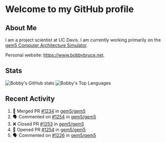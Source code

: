 # Welcome to my GitHub profile

## About Me

I am a project scientist at UC Davis. I am currently working primarily on the [gem5 Computer Architecture Simulator](https://github.com/gem5).

Personal website: <https://www.bobbybruce.net>.

## Stats

![Bobby's GitHub stats](https://github-readme-stats.vercel.app/api?username=bobbyrbruce&show_icons=true&theme=responsive&include_all_commits=true&count_private=true&show=reviews&disable_animations=true)
![Bobby's Top Languages ](https://github-readme-stats.vercel.app/api/top-langs/?username=bobbyrbruce&layout=compact&theme=responsive&count_private=true&langs_count=10&disable_animations=true)

## Recent Activity

<!--START_SECTION:activity-->
1. 🎉 Merged PR [#1234](https://github.com/gem5/gem5/pull/1234) in [gem5/gem5](https://github.com/gem5/gem5)
2. 🗣 Commented on [#1254](https://github.com/gem5/gem5/pull/1254#issuecomment-2174375071) in [gem5/gem5](https://github.com/gem5/gem5)
3. ❌ Closed PR [#1253](https://github.com/gem5/gem5/pull/1253) in [gem5/gem5](https://github.com/gem5/gem5)
4. 💪 Opened PR [#1254](https://github.com/gem5/gem5/pull/1254) in [gem5/gem5](https://github.com/gem5/gem5)
5. 🗣 Commented on [#1226](https://github.com/gem5/gem5/pull/1226#issuecomment-2174347174) in [gem5/gem5](https://github.com/gem5/gem5)
<!--END_SECTION:activity-->
